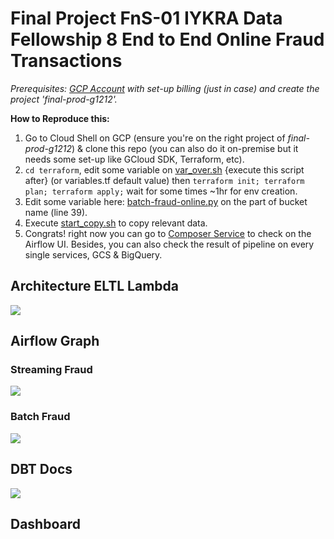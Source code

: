 # Final Project FnS-01 IYKRA Data Fellowship 8 End to End Online Fraud Transactions
 
*Prerequisites: [GCP Account](https://cloud.google.com/free-trial) with set-up billing (just in case) and create the project _'final-prod-g1212'_.*

**How to Reproduce this:**
1. Go to Cloud Shell on GCP (ensure you're on the right project of *final-prod-g1212*) & clone this repo (you can also do it on-premise but it needs some set-up like GCloud SDK, Terraform, etc).
2. `cd terraform`, edit some variable on [var_over.sh](https://github.com/devanisdwi/final_project_fns_01/blob/main/terraform/var_over.sh) {execute this script after} (or variables.tf default value) then `terraform init; terraform plan; terraform apply;` wait for some times ~1hr for env creation.
3. Edit some variable here: [batch-fraud-online.py](https://github.com/devanisdwi/final_project_fns_01/blob/main/dags/batch-fraud-online.py#L39) on the part of bucket name (line 39).
4. Execute [start_copy.sh](https://github.com/devanisdwi/final_project_fns_01/blob/main/terraform/start_copy.sh) to copy relevant data.
5. Congrats! right now you can go to [Composer Service](https://console.cloud.google.com/composer) to check on the Airflow UI. Besides, you can also check the result of pipeline on every single services, GCS & BigQuery.

## Architecture ELTL Lambda
![](https://github.com/devanisdwi/final_project_fns_01/tree/main/imgs/1_architecture_fns.png)

## Airflow Graph
### Streaming Fraud
![](https://github.com/devanisdwi/final_project_fns_01/tree/main/imgs/2_streaming_pubsub.png)

### Batch Fraud
![](https://github.com/devanisdwi/final_project_fns_01/tree/main/imgs/3_batch_airflow.png)

## DBT Docs
![](https://github.com/devanisdwi/final_project_fns_01/tree/main/imgs/4_lineage.png)

## Dashboard